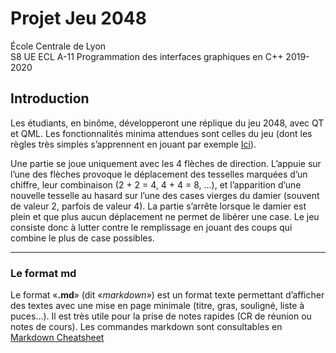 # Projet Jeu 2048

École Centrale de Lyon  
S8 UE ECL A-11 Programmation des interfaces graphiques en C++ 2019-2020

## Introduction

Les étudiants, en binôme, développeront une réplique du jeu 2048, avec QT et QML. Les fonctionnalités minima attendues
sont celles du jeu (dont les règles très simples s’apprennent en jouant par exemple [Ici](https://jeu2048.fr/ "Jeu 2048 en ligne")).

Une partie se joue uniquement avec les 4 flèches de direction. L’appuie sur l’une des flèches provoque le déplacement des tesselles marquées d’un chiffre, leur combinaison (2 + 2 = 4, 4 + 4 = 8, …), et l’apparition d’une nouvelle tesselle au hasard sur l’une des cases vierges du damier (souvent de valeur 2, parfois de valeur 4). La partie s’arrête lorsque le damier est plein et que plus aucun déplacement ne permet de libérer une case. Le jeu consiste donc à lutter contre le remplissage en jouant des coups qui combine le plus de case possibles.

___

### Le format md
   Le format «__.md__» (dit «_markdown_») est un format texte permettant d’afficher des textes avec une mise en page minimale (titre, gras, souligné, liste à puces...). Il est très utile pour la prise de notes rapides (CR de réunion ou notes de cours). Les commandes markdown sont consultables en [Markdown Cheatsheet](https://github.com/adam-p/markdown-here/wiki/Markdown-Cheatsheet#links "Markdown Cheatsheet")
